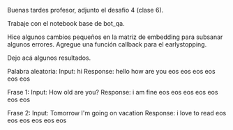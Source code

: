 Buenas tardes profesor, adjunto el desafio 4 (clase 6).

Trabaje con el notebook base de bot_qa.

Hice algunos cambios pequeños en la matriz de embedding para subsanar algunos errores.
Agregue una función callback para el earlystopping.

Dejo acá algunos resultados.

Palabra aleatoria:
Input: hi
Response: hello how are you eos eos eos eos eos eos

Frase 1:
Input: How old are you?
Response: i am fine eos eos eos eos eos eos eos

Frase 2:
Input: Tomorrow I'm going on vacation
Response: i love to read eos eos eos eos eos eos